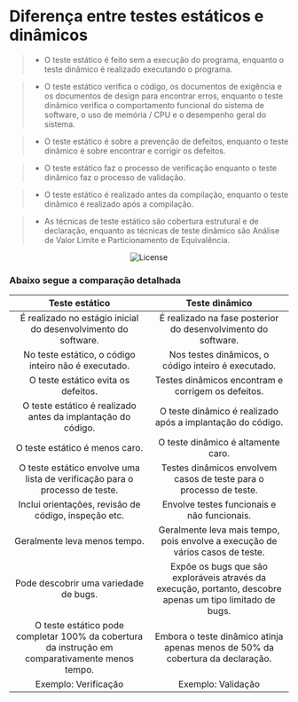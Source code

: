 # Diferença entre testes estáticos e dinâmicos

> - O teste estático é feito sem a execução do programa, enquanto o teste dinâmico é realizado executando o programa.

> - O teste estático verifica o código, os documentos de exigência e os documentos de design para encontrar erros, enquanto o teste dinâmico verifica o comportamento funcional do sistema de software, o uso de memória / CPU e o desempenho geral do sistema.

> - O teste estático é sobre a prevenção de defeitos, enquanto o teste dinâmico é sobre encontrar e corrigir os defeitos.

> - O teste estático faz o processo de verificação enquanto o teste dinâmico faz o processo de validação.

> - O teste estático é realizado antes da compilação, enquanto o teste dinâmico é realizado após a compilação.

> - As técnicas de teste estático são cobertura estrutural e de declaração, enquanto as técnicas de teste dinâmico são Análise de Valor Limite e Particionamento de Equivalência.

<p align="center">
  <img alt="License" src="https://github.com/rxaviersantos/software-testing/assets/85380530/56791bec-3581-49e2-8358-47d932751fed">
</p>

### Abaixo segue a comparação detalhada

| Teste estático | Teste dinâmico | 
|    :----:      |    :----:   |        
| É realizado no estágio inicial do desenvolvimento do software.     | É realizado na fase posterior do desenvolvimento do software.     |
| No teste estático, o código inteiro não é executado.  | Nos testes dinâmicos, o código inteiro é executado.      | 
| O teste estático evita os defeitos.   | Testes dinâmicos encontram e corrigem os defeitos.       | 
| O teste estático é realizado antes da implantação do código. | O teste dinâmico é realizado após a implantação do código.     | 
| O teste estático é menos caro.  | O teste dinâmico é altamente caro.     | 
| O teste estático envolve uma lista de verificação para o processo de teste.  | Testes dinâmicos envolvem casos de teste para o processo de teste.      | 
| Inclui orientações, revisão de código, inspeção etc.   | Envolve testes funcionais e não funcionais.       | 
| Geralmente leva menos tempo.   | Geralmente leva mais tempo, pois envolve a execução de vários casos de teste.     | 
| Pode descobrir uma variedade de bugs.  | Expõe os bugs que são exploráveis através da execução, portanto, descobre apenas um tipo limitado de bugs.       | 
| O teste estático pode completar 100% da cobertura da instrução em comparativamente menos tempo.   |  Embora o teste dinâmico atinja apenas menos de 50% da cobertura da declaração.       | 
| Exemplo: Verificação  | Exemplo: Validação   | 
